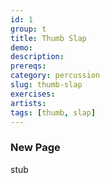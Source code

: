 ```yaml
---
id: 1
group: t
title: Thumb Slap
demo: 
description:
prereqs:
category: percussion
slug: thumb-slap
exercises:
artists: 
tags: [thumb, slap]
---
```


### New Page

stub
